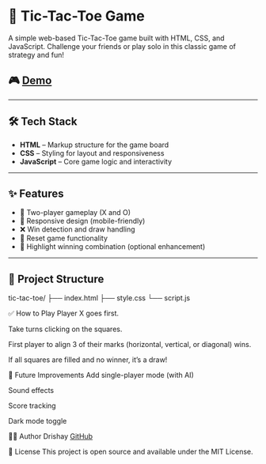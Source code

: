 # 🧠 Tic-Tac-Toe Game

A simple web-based Tic-Tac-Toe game built with HTML, CSS, and JavaScript. Challenge your friends or play solo in this classic game of strategy and fun!

## 🎮 [Demo](https://drishay.github.io/Tic-Tac-Toe/)

---

## 🛠 Tech Stack

- **HTML** – Markup structure for the game board
- **CSS** – Styling for layout and responsiveness
- **JavaScript** – Core game logic and interactivity

---

## ✨ Features

- 🔁 Two-player gameplay (X and O)
- 📱 Responsive design (mobile-friendly)
- ❌ Win detection and draw handling
- 🔄 Reset game functionality
- 🎉 Highlight winning combination (optional enhancement)

---


## 📁 Project Structure

tic-tac-toe/
├── index.html
├── style.css
└── script.js

✅ How to Play
Player X goes first.

Take turns clicking on the squares.

First player to align 3 of their marks (horizontal, vertical, or diagonal) wins.

If all squares are filled and no winner, it’s a draw!

📌 Future Improvements
Add single-player mode (with AI)

Sound effects

Score tracking

Dark mode toggle

🧑‍💻 Author
Drishay
[GitHub](https://github.com/Drishay)

📝 License
This project is open source and available under the MIT License.

